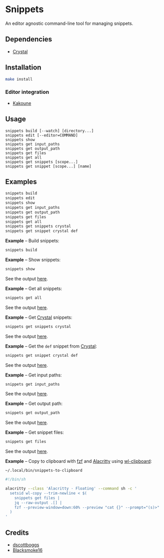 # Snippets

An editor agnostic command-line tool for managing snippets.

## Dependencies

- [Crystal]

[Crystal]: https://crystal-lang.org

## Installation

``` sh
make install
```

### Editor integration

- [Kakoune][snippets.kak]

[snippets.kak]: https://github.com/alexherbo2/snippets.kak

## Usage

```
snippets build [--watch] [directory...]
snippets edit [--editor=COMMAND]
snippets show
snippets get input_paths
snippets get output_path
snippets get files
snippets get all
snippets get snippets [scope...]
snippets get snippet [scope...] [name]
```

## Examples

``` sh
snippets build
snippets edit
snippets show
snippets get input_paths
snippets get output_path
snippets get files
snippets get all
snippets get snippets crystal
snippets get snippet crystal def
```

**Example** – Build snippets:

``` sh
snippets build
```

**Example** – Show snippets:

``` sh
snippets show
```

See the output [here][`show.txt`].

[`show.txt`]: https://gist.github.com/alexherbo2/d6351c92996d0ce2ead82cb35a91250f/raw/show.txt

**Example** – Get all snippets:

``` sh
snippets get all
```

See the output [here][`get-all.json`].

[`get-all.json`]: https://gist.github.com/alexherbo2/d6351c92996d0ce2ead82cb35a91250f/raw/get-all.json

**Example** – Get [Crystal] snippets:

``` sh
snippets get snippets crystal
```

See the output [here][`get-snippets-crystal.json`].

[`get-snippets-crystal.json`]: https://gist.github.com/alexherbo2/d6351c92996d0ce2ead82cb35a91250f/raw/get-snippets-crystal.json

**Example** – Get the `def` snippet from [Crystal]:

``` sh
snippets get snippet crystal def
```

See the output [here][`get-snippet-crystal-def.json`].

[`get-snippet-crystal-def.json`]: https://gist.github.com/alexherbo2/d6351c92996d0ce2ead82cb35a91250f/raw/get-snippet-crystal-def.json

**Example** – Get input paths:

``` sh
snippets get input_paths
```

See the output [here][`get-input-paths.json`].

[`get-input-paths.json`]: https://gist.github.com/alexherbo2/d6351c92996d0ce2ead82cb35a91250f/raw/get-input-paths.json

**Example** – Get output path:

``` sh
snippets get output_path
```

See the output [here][`get-output-path.json`].

[`get-output-path.json`]: https://gist.github.com/alexherbo2/d6351c92996d0ce2ead82cb35a91250f/raw/get-output-path.json

**Example** – Get snippet files:

``` sh
snippets get files
```

See the output [here][`get-files.json`].

[`get-files.json`]: https://gist.github.com/alexherbo2/d6351c92996d0ce2ead82cb35a91250f/raw/get-files.json

**Example** – Copy to clipboard with [fzf] and [Alacritty] using [wl-clipboard]:

`~/.local/bin/snippets-to-clipboard`

``` sh
#!/bin/sh

alacritty --class 'Alacritty · Floating' --command sh -c '
  setsid wl-copy --trim-newline < $(
    snippets get files |
    jq --raw-output .[] |
    fzf --preview-window=down:60% --preview "cat {}" --prompt="(s)>"
  )
'
```

[fzf]: https://github.com/junegunn/fzf
[Alacritty]: https://github.com/alacritty/alacritty
[wl-clipboard]: https://github.com/bugaevc/wl-clipboard

## Credits

- [dscottboggs]
- [Blacksmoke16]

[dscottboggs]: https://github.com/dscottboggs
[Blacksmoke16]: https://github.com/Blacksmoke16
